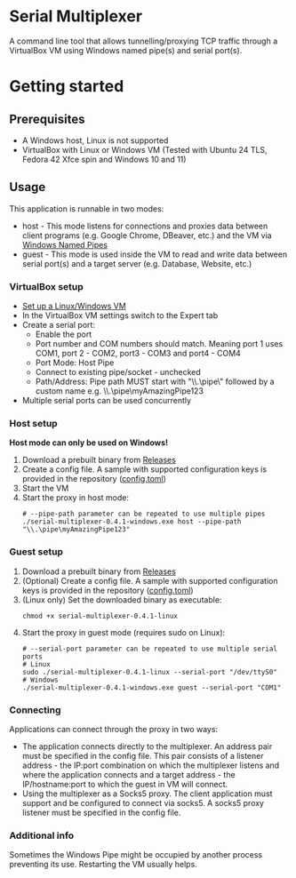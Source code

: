 # Serial Multiplexer

A command line tool that allows tunnelling/proxying TCP traffic through a VirtualBox VM using Windows named pipe(s)
and serial port(s).

# Getting started

## Prerequisites

- A Windows host, Linux is not supported
- VirtualBox with Linux or Windows VM (Tested with Ubuntu 24 TLS, Fedora 42 Xfce spin and Windows 10 and 11)

## Usage

This application is runnable in two modes:

- host - This mode listens for connections and proxies data between client programs (e.g. Google Chrome, DBeaver, etc.)
  and the VM via [Windows Named Pipes](https://learn.microsoft.com/en-us/windows/win32/ipc/named-pipes)
- guest - This mode is used inside the VM to read and write data between serial port(s) and a target server (e.g.
  Database, Website, etc.)

### VirtualBox setup

- [Set up a Linux/Windows VM](https://www.virtualbox.org/manual/topics/Introduction.html#create-vm-wizard)
- In the VirtualBox VM settings switch to the Expert tab
- Create a serial port:
    - Enable the port
    - Port number and COM numbers should match. Meaning port 1 uses COM1, port 2 - COM2, port3 - COM3 and port4 - COM4
    - Port Mode: Host Pipe
    - Connect to existing pipe/socket - unchecked
    - Path/Address: Pipe path MUST start with "\\\\.\\pipe\\" followed by a custom name e.g.
      \\\\.\\pipe\\myAmazingPipe123
- Multiple serial ports can be used concurrently

### Host setup

**Host mode can only be used on Windows!**

1. Download a prebuilt binary from [Releases](https://github.com/Vaanter/serial-multiplexer/releases/)
2. Create a config file. A sample with supported configuration keys is provided in the repository
   ([config.toml](https://github.com/Vaanter/serial-multiplexer/blob/main/config.toml))
3. Start the VM
4. Start the proxy in host mode:
    ```shell
    # --pipe-path parameter can be repeated to use multiple pipes
    ./serial-multiplexer-0.4.1-windows.exe host --pipe-path "\\.\pipe\myAmazingPipe123"
    ```

### Guest setup

1. Download a prebuilt binary from [Releases](https://github.com/Vaanter/serial-multiplexer/releases/)
2. (Optional) Create a config file. A sample with supported configuration keys is provided in the repository
   ([config.toml](https://github.com/Vaanter/serial-multiplexer/blob/main/config.toml))
3. (Linux only) Set the downloaded binary as executable:
   ```shell
   chmod +x serial-multiplexer-0.4.1-linux
   ```
4. Start the proxy in guest mode (requires sudo on Linux):
   ```shell
   # --serial-port parameter can be repeated to use multiple serial ports
   # Linux
   sudo ./serial-multiplexer-0.4.1-linux --serial-port "/dev/ttyS0"
   # Windows
   ./serial-multiplexer-0.4.1-windows.exe guest --serial-port "COM1"
   ```

### Connecting

Applications can connect through the proxy in two ways:

- The application connects directly to the multiplexer.
  An address pair must be specified in the config file.
  This pair consists of a listener address - the IP:port combination on which the multiplexer listens and
  where the application connects and a target address - the IP/hostname:port to which the guest in VM will connect.
- Using the multiplexer as a Socks5 proxy.
  The client application must support and be configured to connect via socks5.
  A socks5 proxy listener must be specified in the config file.

### Additional info

Sometimes the Windows Pipe might be occupied by another process preventing its use.
Restarting the VM usually helps.

